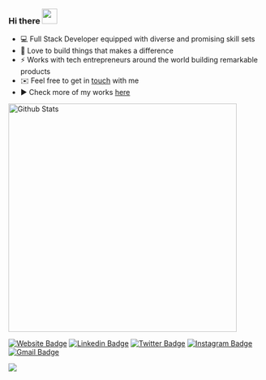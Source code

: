### Hi there <img src="https://github.com/sudnyeshtalekar/sudnyeshtalekar/blob/master/Assets/Hi.gif" width="30px">

- 💻 Full Stack Developer equipped with diverse and promising skill sets
- 💜 Love to build things that makes a difference
- ⚡ Works with tech entrepreneurs around the world building remarkable products
- ✉️ Feel free to get in [touch](mailto:l3lackcurtains@gmail.com) with me
- ▶️ Check more of my works [here](https://madhavpoudel.com.np/)


<img width="450" src="https://github-readme-stats.vercel.app/api?username=l3lackcurtains&show_icons=true&hide_border=true&theme=tokyonight" alt="Github Stats">

[![Website Badge](https://img.shields.io/badge/-crumet-47CCCC?style=flat&logo=Google-Chrome&logoColor=white&link=https://crumet)](https://crumet.com)
[![Linkedin Badge](https://img.shields.io/badge/-l3lackcurtains-blue?style=flat&logo=Linkedin&logoColor=white&link=https://www.linkedin.com/in/l3lackcurtains/)](https://www.linkedin.com/in/l3lackcurtains/)
[![Twitter Badge](https://img.shields.io/badge/-@l3lackcurtains-1ca0f1?style=flat&labelColor=1ca0f1&logo=twitter&logoColor=white&link=https://twitter.com/l3lackcurtains)](https://twitter.com/l3lackcurtains)
[![Instagram Badge](https://img.shields.io/badge/-@l3lackcurtains-purple?style=flat&logo=instagram&logoColor=white&link=https://instagram.com/l3lackcurtains/)](https://instagram.com/l3lackcurtains)
[![Gmail Badge](https://img.shields.io/badge/-l3lackcurtains-c14438?style=flat&logo=Gmail&logoColor=white&link=mailto:l3lackcurtains@protonmail.com)](mailto:l3lackcurtains@protonmail.com)

<img align="left" src="http://estruyf-github.azurewebsites.net/api/VisitorHit?user=l3lackcurtains&repo=Bgstatic&countColorcountColor&countColor=%237B1E7B"/>
